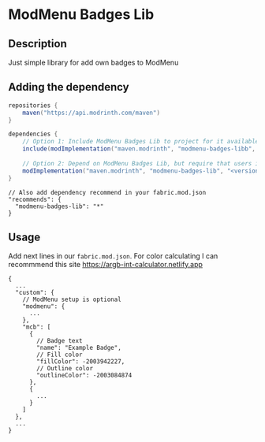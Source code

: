 # ModMenu Badges Lib

## Description

Just simple library for add own badges to ModMenu

## Adding the dependency

```gradle
repositories {
    maven("https://api.modrinth.com/maven")
}

dependencies {
    // Option 1: Include ModMenu Badges Lib to project for it available within your own jar (additional ~5kb)
    include(modImplementation("maven.modrinth", "modmenu-badges-libb", "<version>"))
    
    // Option 2: Depend on ModMenu Badges Lib, but require that users install it manually
    modImplementation("maven.modrinth", "modmenu-badges-lib", "<version>")
}
```

```json5
// Also add dependency recommend in your fabric.mod.json
"recommends": {
  "modmenu-badges-lib": "*"
}
```

## Usage

Add next lines in our `fabric.mod.json`. For color calculating I can recommmend this site https://argb-int-calculator.netlify.app

```json5
{
  ...
  "custom": {
    // ModMenu setup is optional
    "modmenu": {
      ...
    },
    "mcb": [
      {
        // Badge text
        "name": "Example Badge",
        // Fill color
        "fillColor": -2003942227,
        // Outline color
        "outlineColor": -2003084874
      },
      {
        ...
      }
    ]
  },
  ...
}
```
